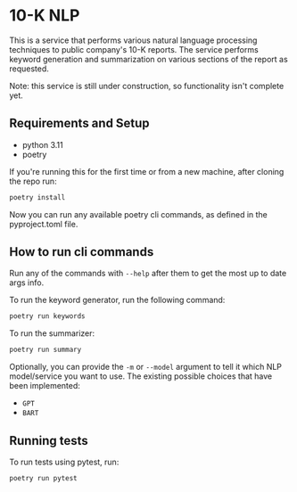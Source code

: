 # 10-K NLP

This is a service that performs various natural language processing techniques to public company's 10-K reports. The service performs keyword generation and summarization on various sections of the report as requested.

Note: this service is still under construction, so functionality isn't complete yet.

## Requirements and Setup

- python 3.11
- poetry

If you're running this for the first time or from a new machine, after cloning the repo run:

```bash
poetry install
```

Now you can run any available poetry cli commands, as defined in the pyproject.toml file.

## How to run cli commands

Run any of the commands with `--help` after them to get the most up to date args info.

To run the keyword generator, run the following command:

```bash
poetry run keywords
```

To run the summarizer:

```bash
poetry run summary
```

Optionally, you can provide the `-m` or `--model` argument to tell it which NLP model/service you want to use. The existing possible choices that have been implemented:

- `GPT`
- `BART`

## Running tests

To run tests using pytest, run:

```bash
poetry run pytest
```
